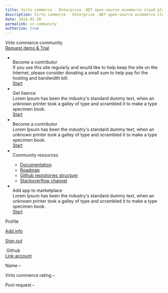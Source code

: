 ```yaml
---
title: Virto commerce - Enterprise .NET open-source ecommerce cloud platform. About Us
description: Virto commerce - Enterprise .NET open-source ecommerce cloud platform. About Us
date: 2014-01-30
permalink: vc-community
authorize: true
---
```

<div ng-app="storefrontApp" ng-controller="communityController" class="vc-comunity">
    <div class="bg-banner">
        <div class="banner-inner __responsive">
            <div class="banner-t">Virto commerce community</div>
            <a href="/try-now" class="button fill">Request demo & Trial</a>
        </div>
    </div>
    <div ng-show="loaded" class="vc-content __responsive">
        <div class="vc-cnt">
            <ul class="list">
                <li class="list-item">
                    <div class="list-inner">
                        <div class="list-img">
                            <img src="become-ico.png" alt="" class="list-ico">
                        </div>
                        <div class="list-t">Become a contributor</div>
                        <div class="list-descr">
                            If you use this site regularly and would like to help keep the site on the Internet, please consider donating a small sum to help pay for the hosting and bandwidth bill.
                        </div>
                        <div class="list-actions">
                            <a href="/vc-community/become-contributor" class="button fill">Start</a>
                        </div>
                    </div>
                </li>
                <li class="list-item">
                    <div class="list-inner">
                        <div class="list-img">
                            <img src="licence-ico.png" alt="" class="list-ico">
                        </div>
                        <div class="list-t">Get lisence</div>
                        <div class="list-descr">
                            Lorem Ipsum has been the industry's standard dummy text, when an unknown printer took a galley of type and scrambled it to make a type specimen book.
                        </div>
                        <div class="list-actions">
                            <a href="/vc-community/become-contributor" class="button fill disable">Start</a>
                        </div>
                    </div>
                </li>
                <li class="list-item">
                    <div class="list-inner">
                        <div class="list-img">
                            <img src="become-2-ico.png" alt="" class="list-ico">
                        </div>
                        <div class="list-t">Become a contributor</div>
                        <div class="list-descr">
                            Lorem Ipsum has been the industry's standard dummy text, when an unknown printer took a galley of type and scrambled it to make a type specimen book.
                        </div>
                        <div class="list-actions">
                            <a href="/vc-community/become-contributor" class="button fill disable">Start</a>
                        </div>
                    </div>
                </li>
                <li class="list-item">
                    <div class="list-inner">
                        <div class="list-img">
                            <img src="resource-ico.png" alt="" class="list-ico">
                        </div>
                        <div class="list-t">Community resources</div>
                        <div class="list-descr">
                            <ul>
                                <li>
                                    <a href="/docs">Documentation</a>
                                </li>
                                <li>
                                    <a href="/roadmap">Roadmap</a>
                                </li>
                                <li>
                                    <a href="https://github.com/VirtoCommerce/vc-platform">Github repisitories structure</a>
                                </li>
                                <li>
                                    <a href="#">Stackoverflow channel</a>
                                </li>
                            </ul>
                        </div>
                    </div>
                </li>
                <li class="list-item">
                    <div class="list-inner">
                        <div class="list-img">
                            <img src="app-ico.png" alt="" class="list-ico">
                        </div>
                        <div class="list-t">Add app to marketplace</div>
                        <div class="list-descr">
                            Lorem Ipsum has been the industry's standard dummy text, when an unknown printer took a galley of type and scrambled it to make a type specimen book.
                        </div>
                        <div class="list-actions">
                            <a href="/vc-community/become-contributor" class="button fill disable">Start</a>
                        </div>
                    </div>
                </li>
            </ul>
        </div>
        <div class="vc-sidebar">
            <div class="aside" data-name="profile">
                <div class="aside-t">Profile <span ng-bind="('(completed') + ' ' + (percentage) + ('%)')"></span></div>
                <div class="aside-other" >
                    <span style="font-size: 12pt;font-weight: 700;" ng-bind="user.fullName"></span>
                    <span ng-if="user.organization" ng-bind="'(' + user.organization + ')'"></span>
                </div>
                <p><a href="account/profile">Add info</a></p>
                <p ng-bind="'(Point - ' + points + ')'"></p>
                <p><a href="/account/logout">Sign out</a></p>
            </div>
            <!--<div class="aside">
                <div class="aside-t"><img src="so-ico.png" alt=""> Stackoverflow</div>
                <a ng-hide="stackExchange" href="account/externallogin?authType=StackExchange">Link account</a>
                <div ng-show="stackExchange">
                    <p>Name – <span ng-bind="stackExchange.userName"></span></p>
                    <p>Virtocommerce tag rating – <span ng-bind="stackExchange.raiting"></span></p>
                    <p>Answer – <span ng-bind="stackExchange.answers"></span></p>
                    <p>Questions – <span ng-bind="stackExchange.questions"></span></p>
                </div>
            </div>-->
            <div class="aside">
                <div class="aside-t"><img src="gh-ico.png" alt=""> Github</div>
                <a ng-hide="github" href="account/externallogin?authType=GitHub&returnUrl=/vc-community">Link account</a>
                <div ng-show="github">
                    <p>Name – <span ng-bind="github.userName"></span></p>
                    <p>Virto commerce rating – <span ng-bind="rating"></span></p>
                    <p>Pool request – <span ng-bind="github.poolRequest"></span></p>
                </div>
            </div>
        </div>
    </div>
</div>
